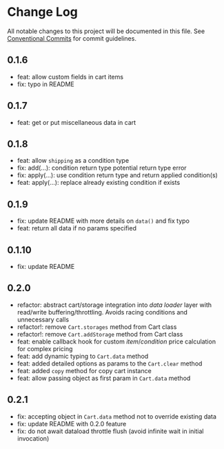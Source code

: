 # Change Log

All notable changes to this project will be documented in this file.
See [Conventional Commits](https://conventionalcommits.org) for commit guidelines.



## 0.1.6

- feat: allow custom fields in cart items
- fix: typo in README

## 0.1.7

- feat: get or put miscellaneous data in cart

## 0.1.8

- feat: allow `shipping` as a condition type
- fix: add(...): condition return type potential return type error
- fix: apply(...): use condition return type and return applied condition(s)
- feat: apply(...): replace already existing condition if exists

## 0.1.9

- fix: update README with more details on `data()` and fix typo
- feat: return all data if no params specified

## 0.1.10

- fix: update README

## 0.2.0

- refactor:  abstract cart/storage integration into *data loader* layer with read/write buffering/throttling. Avoids racing conditions and unnecessary calls
- refactor!: remove `Cart.storages` method from Cart class
- refactor!: remove `Cart.addStorage` method from Cart class
- feat: enable callback hook for custom  *item*/*condition* price calculation for complex pricing
- feat: add dynamic typing to `Cart.data` method
- feat: added detailed options as params to the `Cart.clear` method
- feat: added `copy` method for copy cart instance
- feat: allow passing object as first param in `Cart.data` method

## 0.2.1

- fix: accepting object in `Cart.data` method not to override existing data
- fix: update README with 0.2.0 feature
- fix: do not await dataload throttle flush (avoid infinite wait in initial invocation)
